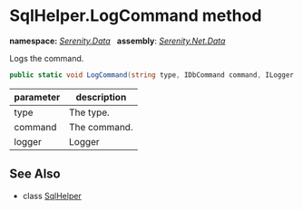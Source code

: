 # SqlHelper.LogCommand method
**namespace:** *[Serenity.Data](../../README.md#serenity.data-namespace)*   **assembly**: *[Serenity.Net.Data](../../README.md)*

Logs the command.

```csharp
public static void LogCommand(string type, IDbCommand command, ILogger logger)
```

| parameter | description |
| --- | --- |
| type | The type. |
| command | The command. |
| logger | Logger |

## See Also

* class [SqlHelper](../SqlHelper.md)